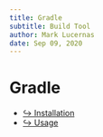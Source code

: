 ```yaml
---
title: Gradle
subtitle: Build Tool
author: Mark Lucernas
date: Sep 09, 2020
---
```



# Gradle

- [↪ Installation](installation)
- [↪ Usage](usage)

